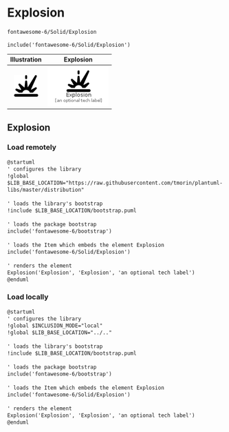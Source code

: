 # Explosion


```text
fontawesome-6/Solid/Explosion
```

```text
include('fontawesome-6/Solid/Explosion')
```



| Illustration | Explosion |
| :---: | :---: |
| ![illustration for Illustration](../../fontawesome-6/Solid/Explosion.png) | ![illustration for Explosion](../../fontawesome-6/Solid/Explosion.Local.png) |




## Explosion

### Load remotely
```plantuml
@startuml
' configures the library
!global $LIB_BASE_LOCATION="https://raw.githubusercontent.com/tmorin/plantuml-libs/master/distribution"

' loads the library's bootstrap
!include $LIB_BASE_LOCATION/bootstrap.puml

' loads the package bootstrap
include('fontawesome-6/bootstrap')

' loads the Item which embeds the element Explosion
include('fontawesome-6/Solid/Explosion')

' renders the element
Explosion('Explosion', 'Explosion', 'an optional tech label')
@enduml
```

### Load locally
```plantuml
@startuml
' configures the library
!global $INCLUSION_MODE="local"
!global $LIB_BASE_LOCATION="../.."

' loads the library's bootstrap
!include $LIB_BASE_LOCATION/bootstrap.puml

' loads the package bootstrap
include('fontawesome-6/bootstrap')

' loads the Item which embeds the element Explosion
include('fontawesome-6/Solid/Explosion')

' renders the element
Explosion('Explosion', 'Explosion', 'an optional tech label')
@enduml
```

